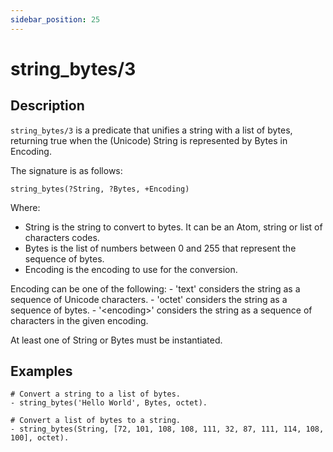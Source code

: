 ```yaml
---
sidebar_position: 25
---
```

[//]: # (This file is auto-generated. Please do not modify it yourself.)

# string_bytes/3

## Description

`string_bytes/3` is a predicate that unifies a string with a list of bytes, returning true when the \(Unicode\) String is represented by Bytes in Encoding.

The signature is as follows:

```text
string_bytes(?String, ?Bytes, +Encoding)
```

Where:

- String is the string to convert to bytes. It can be an Atom, string or list of characters codes.
- Bytes is the list of numbers between 0 and 255 that represent the sequence of bytes.
- Encoding is the encoding to use for the conversion.

Encoding can be one of the following: \- 'text' considers the string as a sequence of Unicode characters. \- 'octet' considers the string as a sequence of bytes. \- '\<encoding\>' considers the string as a sequence of characters in the given encoding.

At least one of String or Bytes must be instantiated.

## Examples

```text
# Convert a string to a list of bytes.
- string_bytes('Hello World', Bytes, octet).

# Convert a list of bytes to a string.
- string_bytes(String, [72, 101, 108, 108, 111, 32, 87, 111, 114, 108, 100], octet).
```
